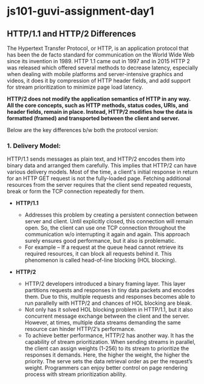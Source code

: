 # js101-guvi-assignment-day1

## HTTP/1.1 and HTTP/2 Differences
The Hypertext Transfer Protocol, or HTTP, is an application protocol that has been the de facto standard for communication on the World Wide Web since its invention in 1989. 
HTTP 1.1 came out in 1997 and in 2015 HTTP 2 was released which offered several methods to decrease latency, especially when dealing with mobile platforms and server-intensive graphics and videos, it does it by compression of HTTP header fields, and add support for stream prioritization to minimize page load latency. 

**HTTP/2 does not modify the application semantics of HTTP in any way. All the core concepts, such as HTTP methods, status codes, URIs, and header fields, remain in place. Instead, HTTP/2 modifies how the data is formatted (framed) and transported between the client and server.**

Below are the key differences b/w both the protocol version: 

### 1. Delivery Model:
HTTP/1.1 sends messages as plain text, and HTTP/2 encodes them into binary data and arranged them carefully. This implies that HTTP/2 can have various delivery models.
Most of the time, a client's initial response in return for an HTTP GET request is not the fully-loaded page. Fetching additional resources from the server requires that the client send repeated requests, break or form the TCP connection repeatedly for them.

- **HTTP/1.1**
  - Addresses this problem by creating a persistent connection between server and client. Until explicitly closed, this connection will remain open. So, the client can use one TCP     connection throughout the communication w/o interrupting it again and again.
    This approach surely ensures good performance, but it also is problematic.
  - For example – If a request at the queue head cannot retrieve its required resources, it can block all requests behind it. This phenomenon is called head-of-line blocking (HOL     blocking).

- **HTTP/2**
  - HTTP/2 developers introduced a binary framing layer. This layer partitions requests and responses in tiny data packets and encodes them. Due to this, multiple requests and         responses becomes able to run parallelly with HTTP/2 and chances of HOL blocking are bleak.
  - Not only has it solved HOL blocking problem in HTTP/1.1, but it also concurrent message exchange between the client and the server. However, at times, multiple data streams       demanding the same resource can hinder HTTP/2’s performance. 
  - To achieve better performance, HTTP/2 has another way. It has the capability of stream prioritization. When sending streams in parallel, the client can assign weights (1-256)     to its stream to prioritize the responses it demands. Here, the higher the weight, the higher the priority. The serve sets the data retrieval order as per the request’s           weight. Programmers can enjoy better control on page rendering process with stream prioritization ability.
